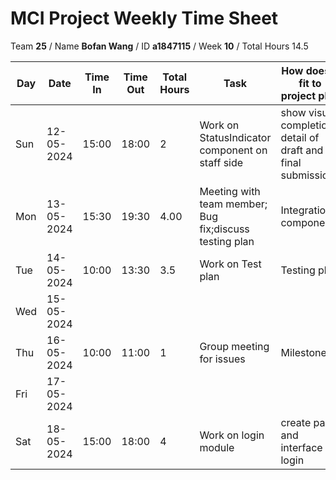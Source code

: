 # MCI Project Weekly Time Sheet

Team **25** / Name **Bofan Wang** / ID **a1847115** / Week **10** / Total Hours 14.5

| Day | Date       | Time In | Time Out | Total Hours | Task | How does it fit to project plan | Outcome/Next action |
| --- | ---------- | ------- | -------- | ----------- | ---- | ------------------------------- | ------------------- |
| Sun | 12-05-2024 | 15:00   | 18:00    |  2          | Work on StatusIndicator component on staff side| show visual completion detail of draft and final submission| continue
| Mon | 13-05-2024 | 15:30   | 19:30    | 4.00        | Meeting with team member; Bug fix;discuss testing plan| Integration components| Prepare test plan|
| Tue | 14-05-2024 | 10:00   | 13:30    | 3.5           | Work on Test plan | Testing plan | Finish testing plan|
| Wed | 15-05-2024 |    |     |            |  |  | |
| Thu | 16-05-2024 | 10:00   | 11:00    | 1          | Group meeting for issues | Milestone 2 | submit testing plan|
| Fri | 17-05-2024 |  |     |           | | | 
| Sat | 18-05-2024 | 15:00   | 18:00    | 4           | Work on login module| create page and interface for login| continue

